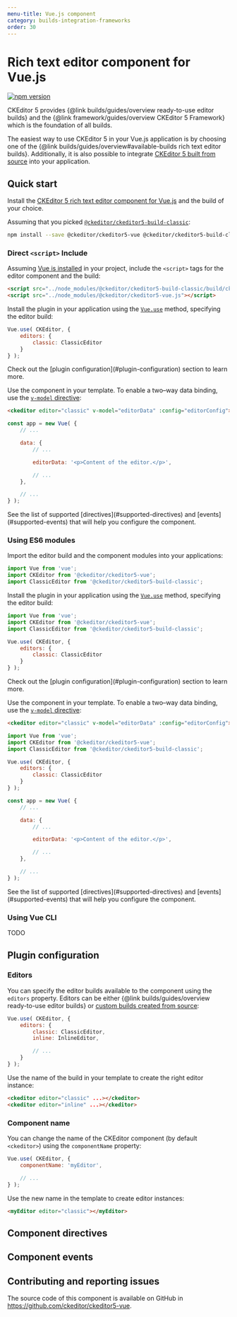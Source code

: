 ```yaml
---
menu-title: Vue.js component
category: builds-integration-frameworks
order: 30
---
```


# Rich text editor component for Vue.js

[![npm version](https://badge.fury.io/js/%40ckeditor%2Fckeditor5-vue.svg)](https://www.npmjs.com/package/@ckeditor/ckeditor5-vue)

CKEditor 5 provides {@link builds/guides/overview ready-to-use editor builds} and the {@link framework/guides/overview CKEditor 5 Framework} which is the foundation of all builds.

The easiest way to use CKEditor 5 in your Vue.js application is by choosing one of the {@link builds/guides/overview#available-builds rich text editor builds}. Additionally, it is also possible to integrate [CKEditor 5 built from source](#integrating-ckeditor-5-from-source) into your application.

## Quick start

Install the [CKEditor 5 rich text editor component for Vue.js](https://www.npmjs.com/package/@ckeditor/ckeditor5-vue) and the build of your choice.

Assuming that you picked [`@ckeditor/ckeditor5-build-classic`](https://www.npmjs.com/package/@ckeditor/ckeditor5-build-classic):

```bash
npm install --save @ckeditor/ckeditor5-vue @ckeditor/ckeditor5-build-classic
```

### Direct `<script>` Include

Assuming [Vue is installed](https://vuejs.org/v2/guide/installation.html) in your project, include the `<script>` tags for the editor component and the build:

```html
<script src="../node_modules/@ckeditor/ckeditor5-build-classic/build/ckeditor.js"></script>
<script src="../node_modules/@ckeditor/ckeditor5-vue.js"></script>
```

Install the plugin in your application using the [`Vue.use`](https://vuejs.org/v2/api/#Vue-use) method, specifying the editor build:

```js
Vue.use( CKEditor, {
	editors: {
		classic: ClassicEditor
	}
} );
```

<info-box>
	Check out the [plugin configuration](#plugin-configuration) section to learn more.
</info-box>

Use the component in your template. To enable a two–way data binding, use the [`v-model` directive](https://vuejs.org/v2/api/#v-model):

```html
<ckeditor editor="classic" v-model="editorData" :config="editorConfig"></ckeditor>
```

```js
const app = new Vue( {
	// ...

	data: {
		// ...

		editorData: '<p>Content of the editor.</p>',

		// ...
	},

	// ...
} );
```

<info-box>
	See the list of supported [directives](#supported-directives) and [events](#supported-events) that will help you configure the component.
</info-box>

### Using ES6 modules

Import the editor build and the component modules into your applications:

```js
import Vue from 'vue';
import CKEditor from '@ckeditor/ckeditor5-vue';
import ClassicEditor from '@ckeditor/ckeditor5-build-classic';
```

Install the plugin in your application using the [`Vue.use`](https://vuejs.org/v2/api/#Vue-use) method, specifying the editor build:

```js
import Vue from 'vue';
import CKEditor from '@ckeditor/ckeditor5-vue';
import ClassicEditor from '@ckeditor/ckeditor5-build-classic';

Vue.use( CKEditor, {
	editors: {
		classic: ClassicEditor
	}
} );
```

<info-box>
	Check out the [plugin configuration](#plugin-configuration) section to learn more.
</info-box>

Use the component in your template. To enable a two–way data binding, use the [`v-model` directive](https://vuejs.org/v2/api/#v-model):

```html
<ckeditor editor="classic" v-model="editorData" :config="editorConfig"></ckeditor>
```

```js
import Vue from 'vue';
import CKEditor from '@ckeditor/ckeditor5-vue';
import ClassicEditor from '@ckeditor/ckeditor5-build-classic';

Vue.use( CKEditor, {
	editors: {
		classic: ClassicEditor
	}
} );

const app = new Vue( {
	// ...

	data: {
		// ...

		editorData: '<p>Content of the editor.</p>',

		// ...
	},

	// ...
} );
```

<info-box>
	See the list of supported [directives](#supported-directives) and [events](#supported-events) that will help you configure the component.
</info-box>

### Using Vue CLI

TODO

## Plugin configuration

### Editors

You can specify the editor builds available to the component using the `editors` property. Editors can be either {@link builds/guides/overview ready-to-use editor builds} or [custom builds created from source](#integrating-ckeditor-5-from-source):

```js
Vue.use( CKEditor, {
	editors: {
		classic: ClassicEditor,
		inline: InlineEditor,

		// ...
	}
} );
```

Use the name of the build in your template to create the right editor instance:

```html
<ckeditor editor="classic" ...></ckeditor>
<ckeditor editor="inline" ...></ckeditor>
```

### Component name

You can change the name of the CKEditor component (by default `<ckeditor>`) using the `componentName` property:

```js
Vue.use( CKEditor, {
	componentName: 'myEditor',

	// ...
} );
```

Use the new name in the template to create editor instances:

```html
<myEditor editor="classic"></myEditor>
```

## Component directives

## Component events

## Contributing and reporting issues

The source code of this component is available on GitHub in https://github.com/ckeditor/ckeditor5-vue.
